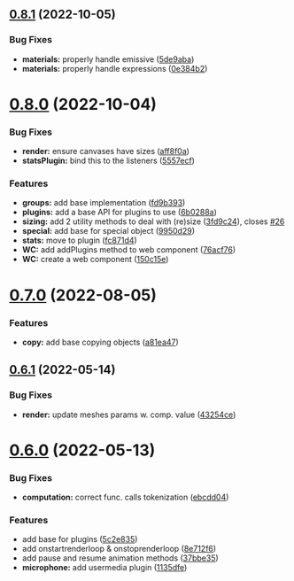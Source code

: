 ## [0.8.1](https://github.com/zeropaper/foreseen/compare/v0.8.0...v0.8.1) (2022-10-05)


### Bug Fixes

* **materials:** properly handle emissive ([5de9aba](https://github.com/zeropaper/foreseen/commit/5de9aba66578e2035222d018b0555a590692a279))
* **materials:** properly handle expressions ([0e384b2](https://github.com/zeropaper/foreseen/commit/0e384b29cb1188f20b9ca29215104301e975b836))



# [0.8.0](https://github.com/zeropaper/foreseen/compare/v0.7.0...v0.8.0) (2022-10-04)


### Bug Fixes

* **render:** ensure canvases have sizes ([aff8f0a](https://github.com/zeropaper/foreseen/commit/aff8f0a6b1e4dd59189b845ca86795ad98831316))
* **statsPlugin:** bind this to the listeners ([5557ecf](https://github.com/zeropaper/foreseen/commit/5557ecf53c5e9e80db810a22fd160cdb7582bed2))


### Features

* **groups:** add base implementation ([fd9b393](https://github.com/zeropaper/foreseen/commit/fd9b393335b09269cdd769fa23e5dfc4906eca4d))
* **plugins:** add a base API for plugins to use ([6b0288a](https://github.com/zeropaper/foreseen/commit/6b0288a12b18dd4de11aeead32effb17ccd14bd2))
* **sizing:** add 2 utility methods to deal with (re)size ([3fd9c24](https://github.com/zeropaper/foreseen/commit/3fd9c24e2ad1879928a58b77e4230454ab07ece6)), closes [#26](https://github.com/zeropaper/foreseen/issues/26)
* **special:** add base for special object ([9950d29](https://github.com/zeropaper/foreseen/commit/9950d293dabac9769cdbc1b065300a71f5d645fc))
* **stats:** move to plugin ([fc871d4](https://github.com/zeropaper/foreseen/commit/fc871d4c65d2a351855b023686e8abd627b62326))
* **WC:** add addPlugins method to web component ([76acf76](https://github.com/zeropaper/foreseen/commit/76acf76524b014af0fdcbea3ef0d382f07c0e8c6))
* **WC:** create a web component ([150c15e](https://github.com/zeropaper/foreseen/commit/150c15e030ed8df88ff14ed69019b8aa2bab04a5))



# [0.7.0](https://github.com/zeropaper/foreseen/compare/v0.6.1...v0.7.0) (2022-08-05)


### Features

* **copy:** add base copying objects ([a81ea47](https://github.com/zeropaper/foreseen/commit/a81ea477278448417dceca34eede93fec596fb4b))



## [0.6.1](https://github.com/zeropaper/foreseen/compare/v0.6.0...v0.6.1) (2022-05-14)


### Bug Fixes

* **render:** update meshes params w. comp. value ([43254ce](https://github.com/zeropaper/foreseen/commit/43254ce7d0f335d01703c64895ae25836d3636d8))



# [0.6.0](https://github.com/zeropaper/foreseen/compare/v0.5.0...v0.6.0) (2022-05-13)


### Bug Fixes

* **computation:** correct func. calls tokenization ([ebcdd04](https://github.com/zeropaper/foreseen/commit/ebcdd04f0fafbb29abfde39b351e0ba8dd6676f5))


### Features

* add base for plugins ([5c2e835](https://github.com/zeropaper/foreseen/commit/5c2e8352f89b9c0b01a44a7ed97d5a8dd43c6c91))
* add onstartrenderloop & onstoprenderloop ([8e712f6](https://github.com/zeropaper/foreseen/commit/8e712f6f0e23b62106af4488c914c293c12dafd5))
* add pause and resume animation methods ([37bbe35](https://github.com/zeropaper/foreseen/commit/37bbe351310ebb384e1bb9a1060a6679385cec45))
* **microphone:** add usermedia plugin ([1135dfe](https://github.com/zeropaper/foreseen/commit/1135dfeb8b09f3a3ce4ea695f480378affcbe78d))




